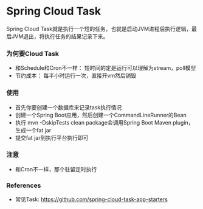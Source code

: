 Spring Cloud Task
=================
Spring Cloud Task就是执行一个短的任务，也就是启动JVM进程后执行逻辑，最后JVM退出，将执行任务的结果记录下来。

### 为何要Cloud Task

* 和Schedule和Cron不一样： 短时间的定是运行可以理解为stream，poll模型
* 节约成本： 每半小时运行一次，直接开vm然后销毁


### 使用

* 首先你要创建一个数据库来记录task执行情况
* 创建一个Spring Boot应用，然后创建一个CommandLineRunner的Bean
* 执行 mvn -DskipTests clean package会调用Spring Boot Maven plugin，生成一个fat jar
* 提交fat jar到执行平台执行即可

### 注意

* 和Cron不一样，那个驻留定时执行

### References

* 常见Task: https://github.com/spring-cloud-task-app-starters
